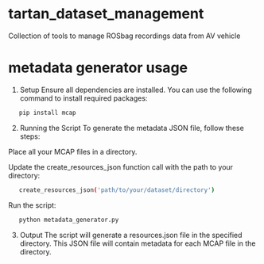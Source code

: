 # tartan_dataset_management
Collection of tools to manage ROSbag recordings data from AV vehicle

# metadata generator usage


1. Setup
 Ensure all dependencies are installed. You can use the following command to install required packages:

 ```bash
    pip install mcap
```

2. Running the Script
 To generate the metadata JSON file, follow these steps:

 Place all your MCAP files in a directory.

 Update the create_resources_json function call with the path to your directory:

 ```bash
    create_resources_json('path/to/your/dataset/directory')
```
 Run the script:

 ```bash
    python metadata_generator.py
```


3. Output
 The script will generate a resources.json file in the specified directory. This JSON file will contain metadata for each MCAP file in the directory.
